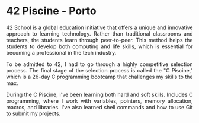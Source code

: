 # 42 Piscine - Porto
<p align="justify">
42 School is a global education initiative that offers a unique and innovative approach to learning technology. Rather than traditional classrooms and teachers, the students learn through peer-to-peer. This method helps the students to develop both computing and life skills, which is essential for becoming a professional in the tech industry.
</p>
<p align="justify">
To be admitted to 42, I had to go through a highly competitive selection process. The final stage of the selection process is called the "C Piscine," which is a 26-day C programming bootcamp that challenges my skills to the max.
</p>
<p align="justify">
During the C Piscine, I've been learning both hard and soft skills. Includes C programming, where I work with variables, pointers, memory allocation, macros, and libraries. I've also learned shell commands and how to use Git to submit my projects.
</p>
